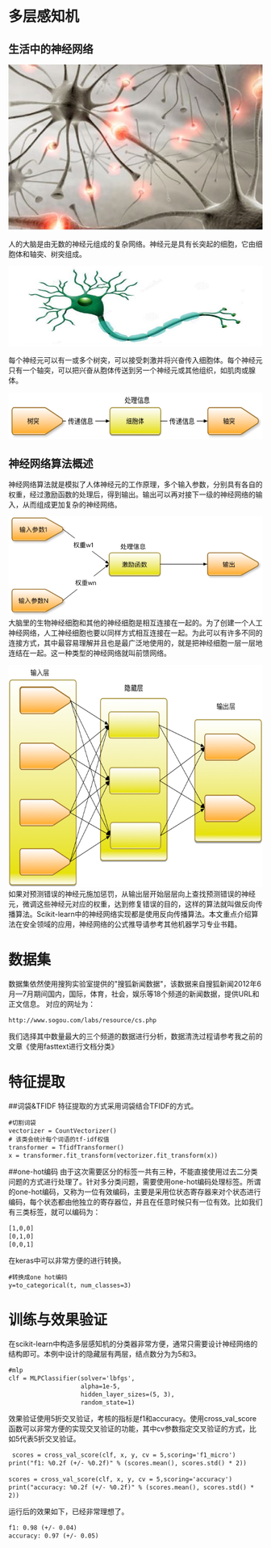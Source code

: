 # 多层感知机
## 生活中的神经网络
![使用多层感知机进行文档分类-图1](picture/使用多层感知机进行文档分类-图1.png)

人的大脑是由无数的神经元组成的复杂网络。神经元是具有长突起的细胞，它由细胞体和轴突、树突组成。

![使用多层感知机进行文档分类-图2](picture/使用多层感知机进行文档分类-图2.png)

每个神经元可以有一或多个树突，可以接受刺激并将兴奋传入细胞体。每个神经元只有一个轴突，可以把兴奋从胞体传送到另一个神经元或其他组织，如肌肉或腺体。

![使用多层感知机进行文档分类-图3](picture/使用多层感知机进行文档分类-图3.png)
## 神经网络算法概述
神经网络算法就是模拟了人体神经元的工作原理，多个输入参数，分别具有各自的权重，经过激励函数的处理后，得到输出。输出可以再对接下一级的神经网络的输入，从而组成更加复杂的神经网络。

![使用多层感知机进行文档分类-图4](picture/使用多层感知机进行文档分类-图4.png)
大脑里的生物神经细胞和其他的神经细胞是相互连接在一起的。为了创建一个人工神经网络，人工神经细胞也要以同样方式相互连接在一起。为此可以有许多不同的连接方式，其中最容易理解并且也是最广泛地使用的，就是把神经细胞一层一层地连结在一起。这一种类型的神经网络就叫前馈网络。

![使用多层感知机进行文档分类-图5](picture/使用多层感知机进行文档分类-图5.png)
如果对预测错误的神经元施加惩罚，从输出层开始层层向上查找预测错误的神经元，微调这些神经元对应的权重，达到修复错误的目的，这样的算法就叫做反向传播算法。Scikit-learn中的神经网络实现都是使用反向传播算法。本文重点介绍算法在安全领域的应用，神经网络的公式推导请参考其他机器学习专业书籍。

# 数据集
数据集依然使用搜狗实验室提供的"搜狐新闻数据"，该数据来自搜狐新闻2012年6月—7月期间国内，国际，体育，社会，娱乐等18个频道的新闻数据，提供URL和正文信息。 对应的网址为：

	http://www.sogou.com/labs/resource/cs.php
	
我们选择其中数量最大的三个频道的数据进行分析，数据清洗过程请参考我之前的文章《使用fasttext进行文档分类》

# 特征提取
##词袋&TFIDF
特征提取的方式采用词袋结合TFIDF的方式。

    #切割词袋
    vectorizer = CountVectorizer()
    # 该类会统计每个词语的tf-idf权值
    transformer = TfidfTransformer()
    x = transformer.fit_transform(vectorizer.fit_transform(x))
    
##one-hot编码
由于这次需要区分的标签一共有三种，不能直接使用过去二分类问题的方式进行处理了。针对多分类问题，需要使用one-hot编码处理标签。所谓的one-hot编码，又称为一位有效编码，主要是采用位状态寄存器来对个状态进行编码，每个状态都由他独立的寄存器位，并且在任意时候只有一位有效。比如我们有三类标签，就可以编码为：

	[1,0,0]
	[0,1,0]
	[0,0,1]
在keras中可以非常方便的进行转换。

    #转换成one hot编码
    y=to_categorical(t, num_classes=3)
    
# 训练与效果验证
在scikit-learn中构造多层感知机的分类器非常方便，通常只需要设计神经网络的结构即可。本例中设计的隐藏层有两层，结点数分为为5和3。

    #mlp
    clf = MLPClassifier(solver='lbfgs',
                        alpha=1e-5,
                        hidden_layer_sizes=(5, 3),
                        random_state=1)
                        
效果验证使用5折交叉验证，考核的指标是f1和accuracy。使用cross_val_score函数可以非常方便的实现交叉验证的功能，其中cv参数指定交叉验证的方式，比如5代表5折交叉验证。

	 scores = cross_val_score(clf, x, y, cv = 5,scoring='f1_micro')
    print("f1: %0.2f (+/- %0.2f)" % (scores.mean(), scores.std() * 2))

    scores = cross_val_score(clf, x, y, cv = 5,scoring='accuracy')
    print("accuracy: %0.2f (+/- %0.2f)" % (scores.mean(), scores.std() * 2))
    
运行后的效果如下，已经非常理想了。

	f1: 0.98 (+/- 0.04)
	accuracy: 0.97 (+/- 0.05)